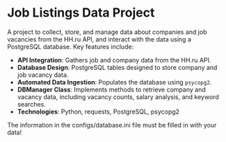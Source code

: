 # Job Listings Data Project

A project to collect, store, and manage data about companies and job vacancies from the HH.ru API, and interact with the data using a PostgreSQL database. Key features include:

- **API Integration**: Gathers job and company data from the HH.ru API.
- **Database Design**: PostgreSQL tables designed to store company and job vacancy data.
- **Automated Data Ingestion**: Populates the database using `psycopg2`.
- **DBManager Class**: Implements methods to retrieve company and vacancy data, including vacancy counts, salary analysis, and keyword searches.
- **Technologies**: Python, requests, PostgreSQL, psycopg2

The information in the configs/database.ini file must be filled in with your data!